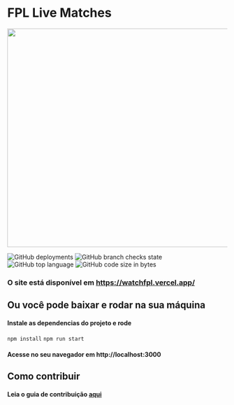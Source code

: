 <h1>FPL Live Matches</h1>
<img width="750px" height="500px" src="https://cdn.discordapp.com/attachments/360886291555942412/1032001440648007721/unknown.png">

![GitHub deployments](https://img.shields.io/github/deployments/Conrage/watch-fpl/Production) ![GitHub branch checks state](https://img.shields.io/github/checks-status/Conrage/watch-fpl/main) ![GitHub top language](https://img.shields.io/github/languages/top/Conrage/watch-fpl) ![GitHub code size in bytes](https://img.shields.io/github/languages/code-size/Conrage/watch-fpl)
### O site está disponível em https://watchfpl.vercel.app/

## Ou você pode baixar e rodar na sua máquina

#### Instale as dependencias do projeto e rode

`npm install`
`npm run start`

#### Acesse no seu navegador em http://localhost:3000

## Como contribuir
#### Leia o guia de contribuição [aqui](CONTRIBUTING.md)
